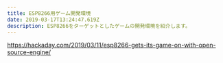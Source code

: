 ```yaml
---
title: ESP8266用ゲーム開発環境
date: 2019-03-17T13:24:47.619Z
description: ESP8266をターゲットとしたゲームの開発環境を紹介します。
---
```

https://hackaday.com/2019/03/11/esp8266-gets-its-game-on-with-open-source-engine/
